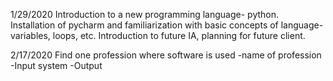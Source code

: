 1/29/2020
Introduction to a new programming language- python. Installation of pycharm and familiarization with basic concepts of language- variables, loops, etc.
Introduction to future IA, planning for future client.

2/17/2020
Find one profession where software is used
-name of profession
-Input system
-Output 
